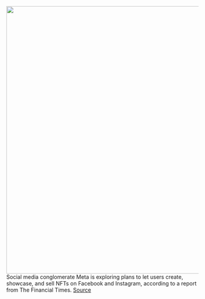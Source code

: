 <img src='https://cdn.vox-cdn.com/thumbor/EBYfzQtcg7L2_oBPr30dhoIDFGE=/0x0:2040x1360/1200x800/filters:focal(857x517:1183x843)/cdn.vox-cdn.com/uploads/chorus_image/image/70411424/acastro_211101_1777_meta_0004.0.jpg' width='700px' /><br/>
Social media conglomerate Meta is exploring plans to let users create, showcase, and sell NFTs on Facebook and Instagram, according to a report from The Financial Times.
<a href='https://www.theverge.com/2022/1/20/22892917/meta-facebook-instagram-plans-make-show-case-sell-nfts'> Source <a/>